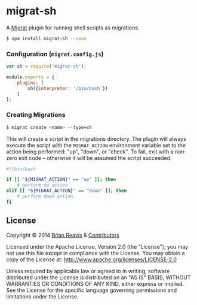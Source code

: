 # migrat-sh

A [Migrat](https://github.com/naturalatlas/migrat) plugin for running shell scripts as migrations.

```sh
$ npm install migrat-sh --save
```

### Configuration (`migrat.config.js`)

```js
var sh = require('migrat-sh');

module.exports = {
    plugins: [
        sh({interpreter: '/bin/bash'})
    ]
};
```

### Creating Migrations

```sh
$ migrat create <name> --type=sh
```

This will create a script in the migrations directory. The plugin will always execute the script with the `MIGRAT_ACTION` environment variable set to the action being performed: "up", "down", or "check". To fail, exit with a non-zero exit code – otherwise it will be assumed the script succeeded.

```sh
#!/bin/bash

if [[ "${MIGRAT_ACTION}" == "up" ]]; then
    # perform up action
elif [[ "${MIGRAT_ACTION}" == "down" ]]; then
    # perform down action
fi
```

## License

Copyright &copy; 2014 [Brian Reavis](https://github.com/brianreavis) & [Contributors](https://github.com/naturalatlas/migrat-sh/graphs/contributors)

Licensed under the Apache License, Version 2.0 (the "License"); you may not use this file except in compliance with the License. You may obtain a copy of the License at: http://www.apache.org/licenses/LICENSE-2.0

Unless required by applicable law or agreed to in writing, software distributed under the License is distributed on an "AS IS" BASIS, WITHOUT WARRANTIES OR CONDITIONS OF ANY KIND, either express or implied. See the License for the specific language governing permissions and limitations under the License.
